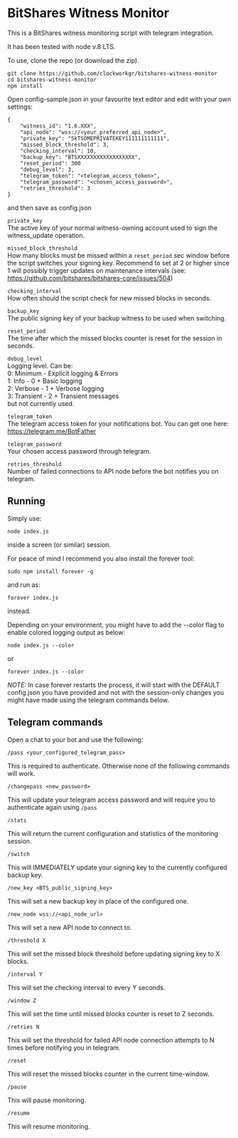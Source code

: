 # BitShares Witness Monitor

This is a BitShares witness monitoring script with telegram integration.

It has been tested with node v.8 LTS.

To use, clone the repo (or download the zip).

```
git clone https://github.com/clockworkgr/bitshares-witness-monitor
cd bitshares-witness-monitor
npm install
```

Open config-sample.json in your favourite text editor and edit with your own settings:

```
{
    "witness_id": "1.6.XXX",
    "api_node": "wss://<your_preferred_api_node>",
    "private_key": "5kTSOMEPRIVATEKEY111111111111",
    "missed_block_threshold": 3,
    "checking_interval": 10,
    "backup_key": "BTSXXXXXXXXXXXXXXXXXX",
    "reset_period": 300
    "debug_level": 3,
    "telegram_token": "<telegram_access_token>",
    "telegram_password": "<chosen_access_password>",
    "retries_threshold": 3
}
``` 
  
and then save as config.json

`private_key`  
The active key of your normal witness-owning account used to sign the witness_update operation.

`missed_block_threshold`  
How many blocks must be missed within a `reset_period` sec window before the script switches your signing key. Recommend to set at 2 or higher since 1 will possibly trigger updates on maintenance intervals (see: https://github.com/bitshares/bitshares-core/issues/504)

`checking_interval`  
How often should the script check for new missed blocks in seconds.

`backup_key`  
The public signing key of your backup witness to be used when switching.

`reset_period`  
The time after which the missed blocks counter is reset for the session in seconds.

`debug_level`  
Logging level. Can be:  
0: Minimum - Explicit logging & Errors  
1: Info - 0 + Basic logging  
2: Verbose - 1 + Verbose logging  
3: Transient - 2 + Transient messages  
but not currently used.

`telegram_token`  
The telegram access token for your notifications bot. You can get one here: https://telegram.me/BotFather

`telegram_password`  
Your chosen access password through telegram.

`retries_threshold`  
Number of failed connections to API node before the bot notifies you on telegram.

## Running

Simply use:

`node index.js`

inside a screen (or similar) session.

For peace of mind I recommend you also install the forever tool:

`sudo npm install forever -g`

and run as:

`forever index.js`

instead.

Depending on your environment, you might have to add the --color flag to enable colored logging output as below:

`node index.js --color`

or

`forever index.js --color`


*NOTE:* In case forever restarts the process, it will start with the DEFAULT config.json you have provided and not with the session-only changes you might have made using the telegram commands below.

## Telegram commands

Open a chat to your bot and use the following:

`/pass <your_configured_telegram_pass>`

This is required to authenticate. Otherwise none of the following commands will work.

`/changepass <new_password>`

This will update your telegram access password and will require you to authenticate again using `/pass`

`/stats`

This will return the current configuration and statistics of the monitoring session.

`/switch`

This will IMMEDIATELY update your signing key to the currently configured backup key.

`/new_key <BTS_public_signing_key>`

This will set a new backup key in place of the configured one.

`/new_node wss://<api_node_url>`

This will set a new API node to connect to.

`/threshold X`

This will set the missed block threshold before updating signing key to X blocks.

`/interval Y`

This will set the checking interval to every Y seconds.

`/window Z`

This will set the time until missed blocks counter is reset to Z seconds.

`/retries N`

This will set the threshold for failed API node connection attempts to N times before notifying you in telegram.

`/reset`

This will reset the missed blocks counter in the current time-window.

`/pause`

This will pause monitoring.

`/resume`

This will resume monitoring.
